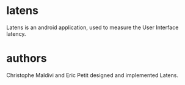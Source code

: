 latens
======

Latens is an android application, used to measure the User Interface latency.

authors
=======

Christophe Maldivi and Eric Petit designed and implemented Latens.
